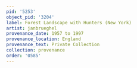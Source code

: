 ```yaml
---
pid: '5253'
object_pid: '3204'
label: Forest Landscape with Hunters (New York)
artist: janbrueghel
provenance_date: 1957 to 1997
provenance_location: England
provenance_text: Private Collection
collection: provenance
order: '0585'
---
```

